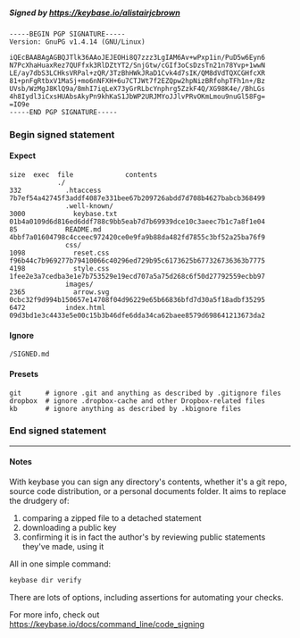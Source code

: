 ##### Signed by https://keybase.io/alistairjcbrown
```
-----BEGIN PGP SIGNATURE-----
Version: GnuPG v1.4.14 (GNU/Linux)

iQEcBAABAgAGBQJTlk36AAoJEJEOHi8Q7zzz3LgIAM6Av+wPxp1in/PuD5w6Eyn6
N7PcXhaHuaxRez7QUFfxk3RlDZtYT2/SnjGtw/cGIf3oCsDzsTn21n78Yvp+1wwN
LE/ay7dbS3LCHksVRPal+zQR/3TzBhHWkJRaD1Cvk4d7sIK/QM8dVdTQXCGHfcXR
81+pnFgRtbxV1MaSj+mo6nNFXH+6u7CTJWt7f2EZQpw2hpNizBRfohpTFh1n+/Bz
UVsb/WzMgJ8KlQ9a/8mhI7iqLeX73yGrRLbcYnphrg5ZzkF4Q/XG98K4e//BhLGs
4h8Iydl3iCxsHUAbsAkyPn9khKaS1JbWP2URJMYoJJlvPRvOKmLmou9nuGl58Fg=
=IO9e
-----END PGP SIGNATURE-----

```

<!-- END SIGNATURES -->

### Begin signed statement 

#### Expect

```
size  exec  file             contents                                                        
            ./                                                                               
332           .htaccess      7b7ef54a42745f3addf4087e331bee67b209726abdd7d708b4627babcb368499
              .well-known/                                                                   
3000            keybase.txt  01b4a0109d6d816ed6ddf788c9bb5eab7d7b69939dce10c3aeec7b1c7a8f1e04
85            README.md      4bbf7a01604798c4cceec972420ce0e9fa9b88da482fd7855c3bf52a25ba76f9
              css/                                                                           
1098            reset.css    f96b44c7b969277b79410066c40296ed729b95c6173625b677326736363b7775
4198            style.css    1fee2e3a7cedba3e1e7b753529e19ecd707a5a75d268c6f50d27792559ecbb97
              images/                                                                        
2365            arrow.svg    0cbc32f9d994b150657e14708f04d96229e65b66836bfd7d30a5f18adbf35295
6472          index.html     09d3bd1e3c4433e5e00c15b3b46dfe6dda34ca62baee8579d698641213673da2
```

#### Ignore

```
/SIGNED.md
```

#### Presets

```
git      # ignore .git and anything as described by .gitignore files
dropbox  # ignore .dropbox-cache and other Dropbox-related files    
kb       # ignore anything as described by .kbignore files          
```

<!-- summarize version = 0.0.8 -->

### End signed statement

<hr>

#### Notes

With keybase you can sign any directory's contents, whether it's a git repo,
source code distribution, or a personal documents folder. It aims to replace the drudgery of:

  1. comparing a zipped file to a detached statement
  2. downloading a public key
  3. confirming it is in fact the author's by reviewing public statements they've made, using it

All in one simple command:

```bash
keybase dir verify
```

There are lots of options, including assertions for automating your checks.

For more info, check out https://keybase.io/docs/command_line/code_signing